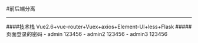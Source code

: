 #前后端分离
<hr/>
####技术栈
Vue2.6+vue-router+Vuex+axios+Element-UI+less+Flask
#####页面登录的密码
- admin 123456
- admin2 123456
- admin3 123456
